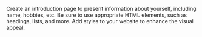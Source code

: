 Create an introduction page to present information about yourself, including name, hobbies, etc. 
Be sure to use appropriate HTML elements, such as headings, lists, and more.
Add styles to your website to enhance the visual appeal. 
